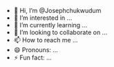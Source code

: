 - 👋 Hi, I’m @Josephchukwudum
- 👀 I’m interested in ... 
- 🌱 I’m currently learning ...
- 💞️ I’m looking to collaborate on ...
- 📫 How to reach me ...
- 😄 Pronouns: ...
- ⚡ Fun fact: ...

<!---
Josephchukwudum/Josephchukwudum is a ✨ special ✨ repository because its `README.md` (this file) appears on your GitHub profile.
You can click the Preview link to take a look at your changes.
--->
